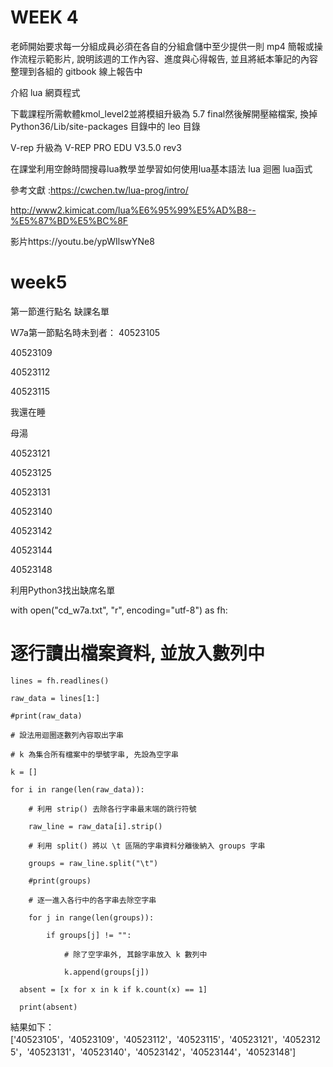 # WEEK 4
老師開始要求每一分組成員必須在各自的分組倉儲中至少提供一則 mp4 簡報或操作流程示範影片, 說明該週的工作內容、進度與心得報告, 並且將紙本筆記的內容整理到各組的 gitbook 線上報告中

介紹 lua 網頁程式

下載課程所需軟體kmol_level2並將模組升級為 5.7 final然後解開壓縮檔案, 換掉 Python36/Lib/site-packages 目錄中的 leo 目錄

V-rep 升級為 V-REP PRO EDU V3.5.0 rev3

在課堂利用空餘時間搜尋lua教學 並學習如何使用lua基本語法 lua 迴圈 lua函式

參考文獻 :https://cwchen.tw/lua-prog/intro/

http://www2.kimicat.com/lua%E6%95%99%E5%AD%B8--%E5%87%BD%E5%BC%8F

影片https://youtu.be/ypWIlswYNe8

# week5

第一節進行點名
缺課名單

W7a第一節點名時未到者：
40523105

40523109

40523112

40523115

我還在睡

母湯

40523121

40523125

40523131

40523140

40523142

40523144

40523148

利用Python3找出缺席名單

with open("cd_w7a.txt", "r", encoding="utf-8") as fh:
   
   # 逐行讀出檔案資料, 並放入數列中

    lines = fh.readlines()

    raw_data = lines[1:]

    #print(raw_data)

    # 設法用迴圈逐數列內容取出字串

    # k 為集合所有檔案中的學號字串, 先設為空字串

    k = []

    for i in range(len(raw_data)):

        # 利用 strip() 去除各行字串最末端的跳行符號

        raw_line = raw_data[i].strip()

        # 利用 split() 將以 \t 區隔的字串資料分離後納入 groups 字串

        groups = raw_line.split("\t")

        #print(groups)

        # 逐一進入各行中的各字串去除空字串

        for j in range(len(groups)):

            if groups[j] != "":

                # 除了空字串外, 其餘字串放入 k 數列中

                k.append(groups[j])

      absent = [x for x in k if k.count(x) == 1]

      print(absent)

結果如下：
['40523105'，'40523109'，'40523112'，'40523115'，'40523121'，'40523125'，'40523131'，'40523140'，'40523142'，'40523144'，'40523148']
